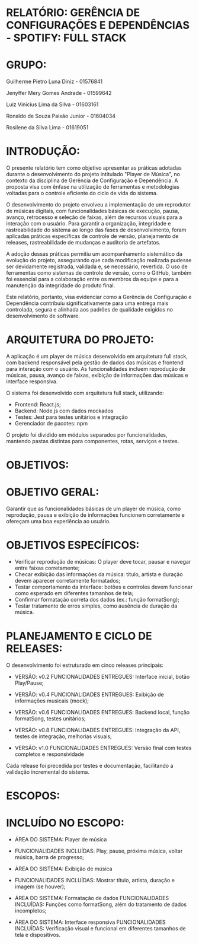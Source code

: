﻿# RELATÓRIO: GERÊNCIA DE CONFIGURAÇÕES E DEPENDÊNCIAS - SPOTIFY: FULL STACK 
 
# GRUPO:

Guilherme Pietro Luna Diniz - 01576841

Jenyffer Mery Gomes Andrade - 01599642

Luiz Vinicius Lima da Silva - 01603161

Ronaldo de Souza Paixão Junior - 01604034

Rosilene da Silva Lima - 01619051

# INTRODUÇÃO:

O presente relatório tem como objetivo apresentar as práticas adotadas
durante o desenvolvimento do projeto intitulado "Player de Música", no contexto
da disciplina de Gerência de Configuração e Dependência. A proposta visa com
ênfase na utilização de ferramentas e metodologias voltadas para o controle
eficiente do ciclo de vida do sistema.

O desenvolvimento do projeto envolveu a implementação de um reprodutor
de músicas digitais, com funcionalidades básicas de execução, pausa, avanço,
retrocesso e seleção de faixas, além de recursos visuais para a interação com o
usuário. Para garantir a organização, integridade e rastreabilidade do sistema ao
longo das fases de desenvolvimento, foram aplicadas práticas específicas de
controle de versão, planejamento de releases, rastreabilidade de mudanças e
auditoria de artefatos.

A adoção dessas práticas permitiu um acompanhamento sistemático da
evolução do projeto, assegurando que cada modificação realizada pudesse ser
devidamente registrada, validada e, se necessário, revertida. O uso de
ferramentas como sistemas de controle de versão, como o GitHub, também foi
essencial para a colaboração entre os membros da equipe e para a manutenção
da integridade do produto final.

Este relatório, portanto, visa evidenciar como a Gerência de Configuração
e Dependência contribuiu significativamente para uma entrega mais controlada,
segura e alinhada aos padrões de qualidade exigidos no desenvolvimento de
software.

# ARQUITETURA DO PROJETO:

A aplicação é um player de música desenvolvido em arquitetura full stack,
com backend responsável pela gestão de dados das músicas e frontend para
interação com o usuário. As funcionalidades incluem reprodução de músicas,
pausa, avanço de faixas, exibição de informações das músicas e interface
responsiva.

O sistema foi desenvolvido com arquitetura full stack, utilizando:

- Frontend: React.js;
- Backend: Node.js com dados mockados
- Testes: Jest para testes unitários e integração
- Gerenciador de pacotes: npm

O projeto foi dividido em módulos separados por funcionalidades,
mantendo pastas distintas para componentes, rotas, serviços e testes.

# OBJETIVOS:

# OBJETIVO GERAL:

Garantir que as funcionalidades básicas de um player de música, como
reprodução, pausa e exibição de informações funcionem corretamente e
ofereçam uma boa experiência ao usuário.

# OBJETIVOS ESPECÍFICOS:

- Verificar reprodução de músicas: O player deve tocar, pausar e navegar
entre faixas corretamente;
- Checar exibição das informações da música: título, artista e duração
devem aparecer corretamente formatados;
- Testar comportamento da interface: botões e controles devem funcionar
como esperado em diferentes tamanhos de tela;
- Confirmar formatação correta dos dados (ex.: função formatSong);
- Testar tratamento de erros simples, como ausência de
duração da música.

# PLANEJAMENTO E CICLO DE RELEASES:

O desenvolvimento foi estruturado em cinco releases principais:

- VERSÃO: v0.2
FUNCIONALIDADES ENTREGUES: Interface inicial, botão Play/Pause;


- VERSÃO: v0.4
FUNCIONALIDADES ENTREGUES: Exibição de informações musicais (mock);


- VERSÃO: v0.6
FUNCIONALIDADES ENTREGUES: Backend local, função formatSong, testes unitários;
  

- VERSÃO: v0.8
FUNCIONALIDADES ENTREGUES: Integração da API, testes de integração, melhorias visuais;


- VERSÃO: v1.0
FUNCIONALIDADES ENTREGUES: Versão final com testes completos e responsividade

Cada release foi precedida por testes e documentação, facilitando a validação incremental do sistema.

# ESCOPOS:

# INCLUÍDO NO ESCOPO:

- ÁREA DO SISTEMA: Player de música
- FUNCIONALIDADES INCLUÍDAS: Play, pause, próxima música, voltar
música, barra de progresso;

- ÁREA DO SISTEMA: Exibição de música
- FUNCIONALIDADES INCLUÍDAS: Mostrar título, artista, duração e
imagem (se houver);

- ÁREA DO SISTEMA: Formatação de dados FUNCIONALIDADES INCLUÍDAS: Funções como formatSong, além do
tratamento de dados incompletos;

- ÁREA DO SISTEMA: Interface responsiva FUNCIONALIDADES INCLUÍDAS: Verificação visual e funcional em
diferentes tamanhos de tela e dispositivos. 
